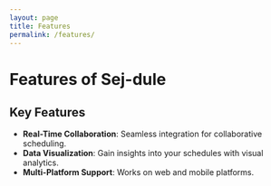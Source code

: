 ```yaml
---
layout: page
title: Features
permalink: /features/
---
```


# Features of Sej-dule

## Key Features
- **Real-Time Collaboration**: Seamless integration for collaborative scheduling.
- **Data Visualization**: Gain insights into your schedules with visual analytics.
- **Multi-Platform Support**: Works on web and mobile platforms.

